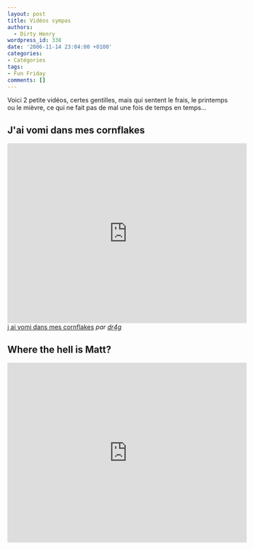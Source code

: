 ```yaml
---
layout: post
title: Vidéos sympas
authors:
  - Dirty Henry
wordpress_id: 338
date: '2006-11-14 23:04:00 +0100'
categories:
- Catégories
tags:
- Fun Friday
comments: []
---
```

Voici 2 petite vidéos, certes gentilles, mais qui sentent le frais, le printemps ou le mièvre, ce qui ne fait pas de mal une fois de temps en temps...

<h2>J'ai vomi dans mes cornflakes</h2>

<iframe frameborder="0" width="540" height="405" src="http://www.dailymotion.com/embed/video/x17r1"></iframe><br /><a href="http://www.dailymotion.com/video/x17r1_j-ai-vomi-dans-mes-cornflakes_creation" target="_blank">j ai vomi dans mes cornflakes</a> <i>par <a href="http://www.dailymotion.com/dr4g" target="_blank">dr4g</a></i>

<h2>Where the hell is Matt?</h2>

<iframe width="540" height="405" src="http://www.youtube.com/embed/bNF_P281Uu4" frameborder="0" allowfullscreen></iframe>
